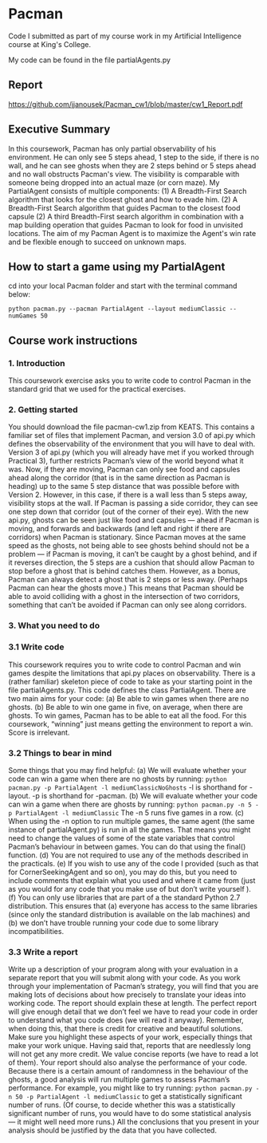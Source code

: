 # Pacman
Code I submitted as part of my course work in my Artificial Intelligence course at King's College.

My code can be found in the file partialAgents.py

## Report

https://github.com/jjanousek/Pacman_cw1/blob/master/cw1_Report.pdf

## Executive Summary

In this coursework, Pacman has only partial observability of his environment. He can only see 5 steps ahead, 1 step to the side, if there is no wall, and he can see ghosts when they are 2 steps behind or 5 steps ahead and no wall obstructs Pacman's view. The visibility is comparable with someone being dropped into an actual maze (or corn maze). 
My PartialAgent consists of multiple components: (1) A Breadth-First Search algorithm that looks for the closest ghost and how to evade him. (2) A Breadth-First Search algorithm that guides Pacman to the closest food capsule (2) A third Breadth-First search algorithm in combination with a map building operation that guides Pacman to look for food in unvisited locations. The aim of my Pacman Agent is to maximize the Agent's win rate and be flexible enough to succeed on unknown maps.

## How to start a game using my PartialAgent
cd into your local Pacman folder and start with the terminal command below:

`python pacman.py --pacman PartialAgent --layout mediumClassic --numGames 50`

## Course work instructions
### 1. Introduction

This coursework exercise asks you to write code to control Pacman in the standard grid that we used for the practical exercises.

### 2. Getting started

You should download the file pacman-cw1.zip from KEATS. This contains a familiar set of files that implement Pacman, and version 3.0 of api.py which defines the observability of the environment that you will have to deal with.
Version 3 of api.py (which you will already have met if you worked through Practical 3), further restricts Pacman’s view of the world beyond what it was. Now, if they are moving, Pacman can only see food and capsules ahead along the corridor (that is in the same direction as Pacman is heading) up to the same 5 step distance that was possible before with Version 2. However, in this case, if there is a wall less than 5 steps away, visibility stops at the wall. If Pacman is passing a side corridor, they can see one step down that corridor (out of the corner of their eye).
With the new api.py, ghosts can be seen just like food and capsules — ahead if Pacman is moving, and forwards and backwards (and left and right if there are corridors) when Pacman is stationary.
Since Pacman moves at the same speed as the ghosts, not being able to see ghosts behind should not be a problem — if Pacman is moving, it can’t be caught by a ghost behind, and if it reverses direction, the 5 steps are a cushion that should allow Pacman to stop before a ghost that is behind catches them. However, as a bonus, Pacman can always detect a ghost that is 2 steps or less away. (Perhaps Pacman can hear the ghosts move.) This means that Pacman should be able to avoid colliding with a ghost in the intersection of two corridors, something that can’t be avoided if Pacman can only see along corridors.

### 3. What you need to do

### 3.1 Write code

This coursework requires you to write code to control Pacman and win games despite the limitations that api.py places on observability. There is a (rather familiar) skeleton piece of code to take as your starting point in the file partialAgents.py. This code defines the class PartialAgent.
There are two main aims for your code:
(a) Be able to win games when there are no ghosts.
(b) Be able to win one game in five, on average, when there are ghosts.
To win games, Pacman has to be able to eat all the food. For this coursework, “winning” just means getting the environment to report a win. Score is irrelevant.

### 3.2 Things to bear in mind

Some things that you may find helpful:
(a) We will evaluate whether your code can win a game when there are no ghosts by running:
`python pacman.py -p PartialAgent -l mediumClassicNoGhosts` -l is shorthand for -layout. -p is shorthand for -pacman.
(b) We will evaluate whether your code can win a game when there are ghosts by running:
`python pacman.py -n 5 -p PartialAgent -l mediumClassic` The -n 5 runs five games in a row.
(c) When using the -n option to run multiple games, the same agent (the same instance of partialAgent.py) is run in all the games.
That means you might need to change the values of some of the state variables that control Pacman’s behaviour in between games. You can do that using the final() function.
(d) You are not required to use any of the methods described in the practicals.
(e) If you wish to use any of the code I provided (such as that for CornerSeekingAgent and so on), you may do this, but you need to include comments that explain what you used and where it came from (just as you would for any code that you make use of but don’t write yourself ).
(f) You can only use libraries that are part of a the standard Python 2.7 distribution. This ensures that (a) everyone has access to the same libraries (since only the standard distribution is available on the lab machines) and (b) we don’t have trouble running your code due to some library incompatibilities.

### 3.3 Write a report

Write up a description of your program along with your evaluation in a separate report that you will submit along with your code.
As you work through your implementation of Pacman’s strategy, you will find that you are making lots of decisions about how precisely to translate your ideas into working code. The report should explain these at length. The perfect report will give enough detail that we don’t feel we have to read your code in order to understand what you code does (we will read it anyway).
Remember, when doing this, that there is credit for creative and beautiful solutions. Make sure you highlight these aspects of your work, especially things that make your work unique.
Having said that, reports that are needlessly long will not get any more credit. We value concise reports (we have to read a lot of them). Your report should also analyse the performance of your code. Because there is a certain amount of randomness in the behaviour of the ghosts, a good analysis will run multiple games to assess Pacman’s performance. For example, you might like to try running:
`python pacman.py -n 50 -p PartialAgent -l mediumClassic`
to get a statistically significant number of runs. (Of course, to decide whether this was a statistically significant number of runs, you would have to do some statistical analysis — it might well need more runs.) All the conclusions that you present in your analysis should be justified by the data that you have collected.

